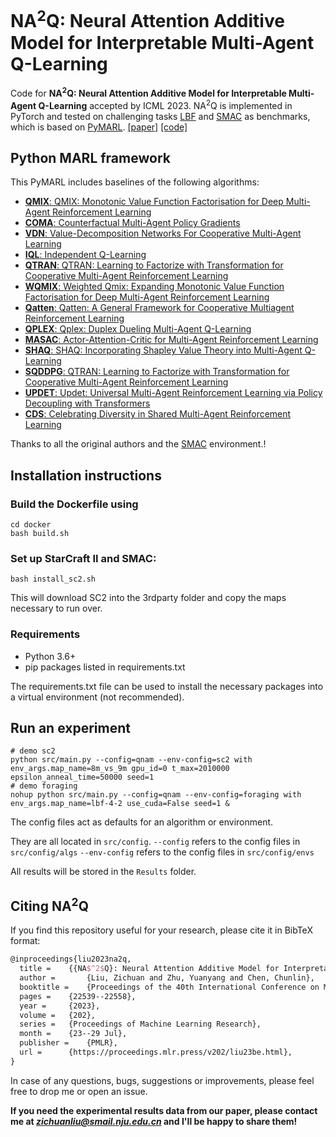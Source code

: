 # NA<sup>2</sup>Q: Neural Attention Additive Model for Interpretable Multi-Agent Q-Learning

Code for **NA<sup>2</sup>Q: Neural Attention Additive Model for Interpretable Multi-Agent Q-Learning** accepted by ICML 2023. NA<sup>2</sup>Q is implemented in PyTorch and tested on challenging tasks [LBF](https://github.com/semitable/lb-foraging) and [SMAC](https://github.com/oxwhirl/smac) as benchmarks, which is based on [PyMARL](https://github.com/oxwhirl/pymarl). [[paper]](https://proceedings.mlr.press/v202/liu23be.html) [[code]](https://github.com/zichuan-liu/NA2Q)


## Python MARL framework

This PyMARL includes baselines of the following algorithms:
- [**QMIX**: QMIX: Monotonic Value Function Factorisation for Deep Multi-Agent Reinforcement Learning](https://arxiv.org/abs/1803.11485)
- [**COMA**: Counterfactual Multi-Agent Policy Gradients](https://arxiv.org/abs/1705.08926)
- [**VDN**: Value-Decomposition Networks For Cooperative Multi-Agent Learning](https://arxiv.org/abs/1706.05296) 
- [**IQL**: Independent Q-Learning](https://arxiv.org/abs/1511.08779)
- [**QTRAN**: QTRAN: Learning to Factorize with Transformation for Cooperative Multi-Agent Reinforcement Learning](https://arxiv.org/abs/1905.05408)
- [**WQMIX**: Weighted Qmix: Expanding Monotonic Value Function Factorisation for Deep Multi-Agent Reinforcement Learning](https://proceedings.neurips.cc/paper/2020/file/73a427badebe0e32caa2e1fc7530b7f3-Paper.pdf)
- [**Qatten**: Qatten: A General Framework for Cooperative Multiagent Reinforcement Learning](https://arxiv.org/abs/2002.03939)
- [**QPLEX**: Qplex: Duplex Dueling Multi-Agent Q-Learning](https://arxiv.org/abs/2008.01062)
- [**MASAC**: Actor-Attention-Critic for Multi-Agent Reinforcement Learning](http://proceedings.mlr.press/v97/iqbal19a/iqbal19a.pdf)
- [**SHAQ**: SHAQ: Incorporating Shapley Value Theory into Multi-Agent Q-Learning](https://arxiv.org/pdf/2105.15013.pdf)
- [**SQDDPG**: QTRAN: Learning to Factorize with Transformation for Cooperative Multi-Agent Reinforcement Learning](https://arxiv.org/abs/1905.05408)
- [**UPDET**: Updet: Universal Multi-Agent Reinforcement Learning via Policy Decoupling with Transformers](https://arxiv.org/abs/2101.08001)
- [**CDS**: Celebrating Diversity in Shared Multi-Agent Reinforcement Learning](https://arxiv.org/abs/2106.02195)

Thanks to all the original authors and the [SMAC](https://github.com/oxwhirl/smac) environment.!

## Installation instructions
### Build the Dockerfile using 

```shell
cd docker
bash build.sh
```

### Set up StarCraft II and SMAC:

```shell
bash install_sc2.sh
```

This will download SC2 into the 3rdparty folder and copy the maps necessary to run over.
### Requirements
- Python 3.6+
- pip packages listed in requirements.txt

The requirements.txt file can be used to install the necessary packages into a virtual environment (not recommended).

## Run an experiment 

```shell
# demo sc2
python src/main.py --config=qnam --env-config=sc2 with env_args.map_name=8m_vs_9m gpu_id=0 t_max=2010000 epsilon_anneal_time=50000 seed=1
# demo foraging
nohup python src/main.py --config=qnam --env-config=foraging with env_args.map_name=lbf-4-2 use_cuda=False seed=1 &
```

The config files act as defaults for an algorithm or environment. 

They are all located in `src/config`.
`--config` refers to the config files in `src/config/algs`
`--env-config` refers to the config files in `src/config/envs`

All results will be stored in the `Results` folder.

## Citing NA<sup>2</sup>Q

If you find this repository useful for your research, please cite it in BibTeX format:

```tex
@inproceedings{liu2023na2q,
  title = 	 {{NA$^2$Q}: Neural Attention Additive Model for Interpretable Multi-Agent Q-Learning},
  author =       {Liu, Zichuan and Zhu, Yuanyang and Chen, Chunlin},
  booktitle = 	 {Proceedings of the 40th International Conference on Machine Learning},
  pages = 	 {22539--22558},
  year = 	 {2023},
  volume = 	 {202},
  series = 	 {Proceedings of Machine Learning Research},
  month = 	 {23--29 Jul},
  publisher =    {PMLR},
  url = 	 {https://proceedings.mlr.press/v202/liu23be.html},
}
```
In case of any questions, bugs, suggestions or improvements, please feel free to drop me or open an issue.

**If you need the experimental results data from our paper, please contact me at *zichuanliu@smail.nju.edu.cn* and I'll be happy to share them!**
